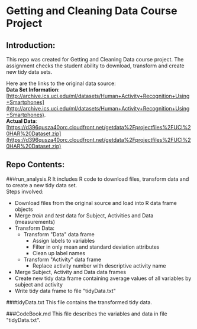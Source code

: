 # Getting and Cleaning Data Course Project

## Introduction:    
This repo was created for Getting and Cleaning Data course project. The assignment checks the student ability to download, transform and create new tidy data sets.  

Here are the links to the original data source:  
 **Data Set Information**:   
 [http://archive.ics.uci.edu/ml/datasets/Human+Activity+Recognition+Using+Smartphones](http://archive.ics.uci.edu/ml/datasets/Human+Activity+Recognition+Using+Smartphones).   
**Actual Data**:   
[https://d396qusza40orc.cloudfront.net/getdata%2Fprojectfiles%2FUCI%20HAR%20Dataset.zip](https://d396qusza40orc.cloudfront.net/getdata%2Fprojectfiles%2FUCI%20HAR%20Dataset.zip)   

## Repo Contents:    

###run_analysis.R
It includes R code to download files, transform data and to create a new tidy data set.     
Steps involved:
* Download files from the original source and load into R data frame objects
* Merge *train* and *test* data for Subject, Activities and Data (measurements)  
* Transform Data:
  * Transform "Data" data frame
    * Assign labels to variables 
    * Filter in only mean and standard deviation attributes
    * Clean up label names
  * Transform "Activity" data frame
    * Replace activity number with descriptive activity name  
* Merge Subject, Activity and Data data frames  
* Create new tidy data frame containing average values of all variables by subject and activity
* Write tidy data frame to file "tidyData.txt" 

###tidyData.txt
This file contains the transformed tidy data.

###CodeBook.md
This file describes the variables and data in file "tidyData.txt".  


